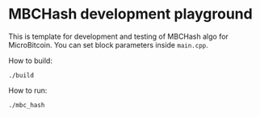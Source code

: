# MBCHash development playground

This is template for development and testing of MBCHash algo for MicroBitcoin. You can set block parameters inside `main.cpp`.

How to build:
```
./build
```

How to run:
```
./mbc_hash
```